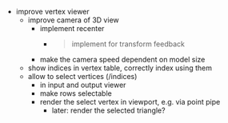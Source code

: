 - improve vertex viewer
	- improve camera of 3D view
		- implement recenter
			- > implement for transform feedback
		- make the camera speed dependent on model size
	- show indices in vertex table, correctly index using them
	- allow to select vertices (/indices)
		- in input and output viewer
		- make rows selectable
		- render the select vertex in viewport, e.g. via point pipe
			- later: render the selected triangle?
